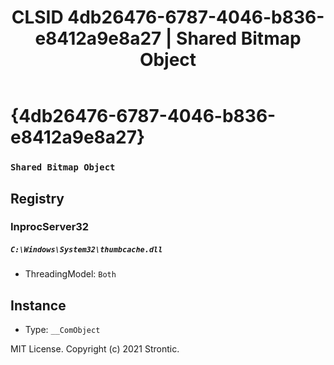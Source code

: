 ﻿---
title: "CLSID 4db26476-6787-4046-b836-e8412a9e8a27 | Shared Bitmap Object"
excerpt: What is COM-Object CLSID 4db26476-6787-4046-b836-e8412a9e8a27?
---

# {4db26476-6787-4046-b836-e8412a9e8a27}

### `Shared Bitmap Object`

## Registry


### InprocServer32

##### `C:\Windows\System32\thumbcache.dll`
* ThreadingModel: `Both`

## Instance

* Type: `__ComObject`

MIT License. Copyright (c) 2021 Strontic.


